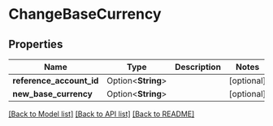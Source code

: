 # ChangeBaseCurrency

## Properties

Name | Type | Description | Notes
------------ | ------------- | ------------- | -------------
**reference_account_id** | Option<**String**> |  | [optional]
**new_base_currency** | Option<**String**> |  | [optional]

[[Back to Model list]](../README.md#documentation-for-models) [[Back to API list]](../README.md#documentation-for-api-endpoints) [[Back to README]](../README.md)


